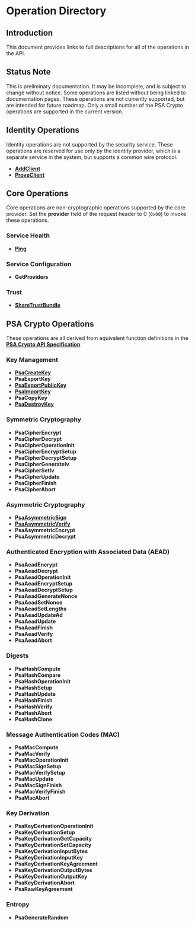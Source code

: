 <!--
  -- Copyright (c) 2019, Arm Limited, All Rights Reserved
  -- SPDX-License-Identifier: Apache-2.0
  --
  -- Licensed under the Apache License, Version 2.0 (the "License"); you may
  -- not use this file except in compliance with the License.
  -- You may obtain a copy of the License at
  --
  -- http://www.apache.org/licenses/LICENSE-2.0
  --
  -- Unless required by applicable law or agreed to in writing, software
  -- distributed under the License is distributed on an "AS IS" BASIS, WITHOUT
  -- WARRANTIES OR CONDITIONS OF ANY KIND, either express or implied.
  -- See the License for the specific language governing permissions and
  -- limitations under the License.
--->
# **Operation Directory**

## **Introduction**
This document provides links to full descriptions for all of the operations in the API.

## **Status Note**
This is preliminary documentation. It may be incomplete, and is subject to change without notice. Some operations are listed without being linked to documentation pages. These operations are not currently supported, but are intended for future roadmap. Only a small number of the PSA Crypto operations are supported in the current version.

## **Identity Operations**
Identity operations are not supported by the security service. These operations are reserved for use only by the identity provider, which is a separate service in the system, but supports a common wire protocol.

* [**AddClient**](operation_directory/identity/add_client.md)
* [**ProveClient**](operation_directory/identity/prove_client.md)


## **Core Operations**
Core operations are non-cryptographic operations supported by the core provider. Set the **provider** field of the request header to 0 (`0x00`) to invoke these operations.

### **Service Health**

* [**Ping**](operation_directory/core/ping.md)

### **Service Configuration**

* **GetProviders**

### **Trust**

* [**ShareTrustBundle**](operation_directory/trust/share_trust_bundle.md)

## **PSA Crypto Operations**
These operations are all derived from equivalent function definitions in the [**PSA Crypto API Specification**](https://github.com/ARMmbed/mbed-crypto/blob/psa-crypto-api/docs/PSA_Cryptography_API_Specification.pdf). 

### **Key Management**

* [**PsaCreateKey**](operation_directory/psa_crypto/psa_create_key.md)
* **PsaExportKey**
* [**PsaExportPublicKey**](operation_directory/psa_crypto/psa_export_public_key.md)
* [**PsaImportKey**](operation_directory/psa_crypto/psa_import_key.md)
* **PsaCopyKey**
* [**PsaDestroyKey**](operation_directory/psa_crypto/psa_destroy_key.md)

### **Symmetric Cryptography**

* **PsaCipherEncrypt**
* **PsaCipherDecrypt**
* **PsaCipherOperationInit**
* **PsaCipherEncryptSetup**
* **PsaCipherDecryptSetup**
* **PsaCipherGenerateIv**
* **PsaCipherSetIv**
* **PsaCipherUpdate**
* **PsaCipherFinish**
* **PsaCipherAbort**

### **Asymmetric Cryptography**

* [**PsaAsymmetricSign**](operation_directory/psa_crypto/psa_asymmetric_sign.md)
* [**PsaAsymmetricVerify**](operation_directory/psa_crypto/psa_asymmetric_verify.md)
* **PsaAsymmetricEncrypt**
* **PsaAsymmetricDecrypt**

### **Authenticated Encryption with Associated Data (AEAD)**

* **PsaAeadEncrypt**
* **PsaAeadDecrypt**
* **PsaAeadOperationInit**
* **PsaAeadEncryptSetup**
* **PsaAeadDecryptSetup**
* **PsaAeadGenerateNonce**
* **PsaAeadSetNonce**
* **PsaAeadSetLengths**
* **PsaAeadUpdateAd**
* **PsaAeadUpdate**
* **PsaAeadFinish**
* **PsaAeadVerify**
* **PsaAeadAbort**
  
### **Digests**

* **PsaHashCompute**
* **PsaHashCompare**
* **PsaHashOperationInit**
* **PsaHashSetup**
* **PsaHashUpdate**
* **PsaHashFinish**
* **PsaHashVerify**
* **PsaHashAbort**
* **PsaHashClone**
  
### **Message Authentication Codes (MAC)**

* **PsaMacCompute**
* **PsaMacVerify**
* **PsaMacOperationInit**
* **PsaMacSignSetup**
* **PsaMacVerifySetup**
* **PsaMacUpdate**
* **PsaMacSignFinish**
* **PsaMacVerifyFinish**
* **PsaMacAbort**
  
### **Key Derivation**

* **PsaKeyDerivationOperationInit**
* **PsaKeyDerivationSetup**
* **PsaKeyDerivationGetCapacity**
* **PsaKeyDerivationSetCapacity**
* **PsaKeyDerivationInputBytes**
* **PsaKeyDerivationInputKey**
* **PsaKeyDerivationKeyAgreement**
* **PsaKeyDerivationOutputBytes**
* **PsaKeyDerivationOutputKey**
* **PsaKeyDerivationAbort**
* **PsaRawKeyAgreement**

### **Entropy**

* **PsaGenerateRandom**

